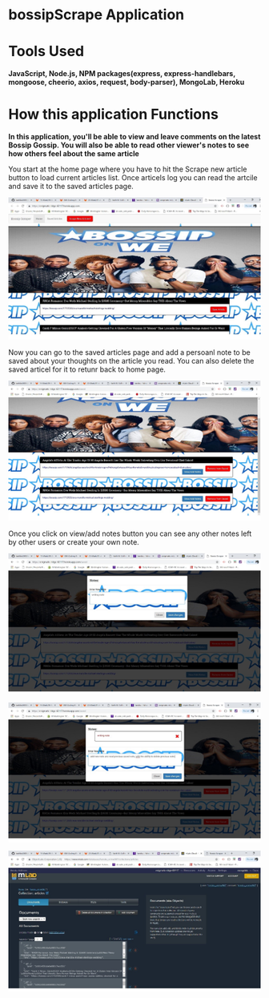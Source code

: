 # bossipScrape Application 

# Tools Used

**JavaScript, Node.js, NPM packages(express, express-handlebars, mongoose, cheerio, axios, request, body-parser), MongoLab, Heroku**


# How this application Functions


**In this application, you'll be able to view and leave comments on the latest Bossip Gossip. You will also be able to read other viewer's notes to see how others feel about the same article**

You start at the home page where you have to hit the Scrape new article button to load current articles list. Once articels log you can read the artcile and save it to the saved articles page.

![Image of App](https://github.com/keefske2000/bossipScrape/blob/master/public/img/homePage.jpg)

Now you can go to the saved articles page and add a persoanl note to be saved about your thoughts on the article you read. You can also delete the saved articel for it to retunr back to home page.

![Image of App](https://github.com/keefske2000/bossipScrape/blob/master/public/img/savedArticles.jpg)

Once you click on view/add notes button you can see any other notes left by other users or create your own note.

![Image of App](https://github.com/keefske2000/bossipScrape/blob/master/public/img/notePhoto.jpg)


![Image of App](https://github.com/keefske2000/bossipScrape/blob/master/public/img/newNote.jpg)


![Image of App](https://github.com/keefske2000/bossipScrape/blob/master/public/img/mongoLab.jpg)